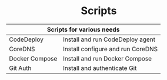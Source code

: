 <center>

# **Scripts**

<table>
  <thead>
    <tr>
      <th colspan="2">Scripts for various needs</th>
    </tr>
  </thead>
  <tbody>
    <tr>
      <td valign="top">CodeDeploy</td>
      <td valign="top">Install and run CodeDeploy agent</td>
    </tr>
    <tr>
      <td valign="top">CoreDNS</td>
      <td valign="top">Install configure and run CoreDNS</td>
    </tr>
    <tr>
      <td valign="top">Docker Compose</td>
      <td valign="top">Install and run Docker Compose</td>
    </tr>
    <tr>
      <td valign="top">Git Auth</td>
      <td valign="top">Install and authenticate Git</td>
    </tr>
  </tbody>
</table>

</center>
